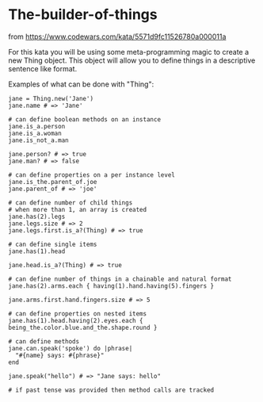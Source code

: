 # The-builder-of-things
from https://www.codewars.com/kata/5571d9fc11526780a000011a

For this kata you will be using some meta-programming magic to create a new Thing object. This object will allow you to define things in a descriptive sentence like format.


Examples of what can be done with "Thing":
```
jane = Thing.new('Jane')
jane.name # => 'Jane'

# can define boolean methods on an instance
jane.is_a.person
jane.is_a.woman
jane.is_not_a.man

jane.person? # => true
jane.man? # => false

# can define properties on a per instance level
jane.is_the.parent_of.joe
jane.parent_of # => 'joe'

# can define number of child things
# when more than 1, an array is created
jane.has(2).legs
jane.legs.size # => 2
jane.legs.first.is_a?(Thing) # => true

# can define single items
jane.has(1).head

jane.head.is_a?(Thing) # => true

# can define number of things in a chainable and natural format
jane.has(2).arms.each { having(1).hand.having(5).fingers }

jane.arms.first.hand.fingers.size # => 5

# can define properties on nested items
jane.has(1).head.having(2).eyes.each { being_the.color.blue.and_the.shape.round }

# can define methods
jane.can.speak('spoke') do |phrase|
  "#{name} says: #{phrase}"
end

jane.speak("hello") # => "Jane says: hello"

# if past tense was provided then method calls are tracked
```
